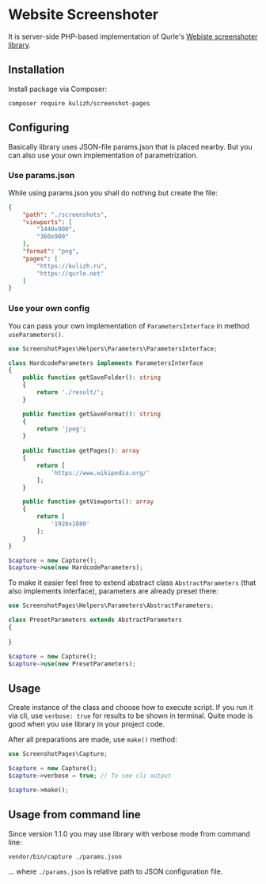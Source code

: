 # Website Screenshoter
It is server-side PHP-based implementation of Qurle's [Webiste screenshoter library](https://github.com/qurle/screenshot-pages).

## Installation 
Install package via Composer:
```shell
composer require kulizh/screenshot-pages
```

## Configuring
Basically library uses JSON-file params.json that is placed nearby. But you can also use your own implementation of parametrization. 

### Use params.json
While using params.json you shall do nothing but create the file:
```json
{
    "path": "./screenshots",
    "viewports": [
        "1440x900",
        "360x900"
    ],
    "format": "png",
    "pages": [
        "https://kulizh.ru",
        "https://qurle.net"
    ]
}
```

### Use your own config
You can pass your own implementation of `ParametersInterface` in method `useParameters()`. 
```php 
use ScreenshotPages\Helpers\Parameters\ParametersInterface;

class HardcodeParameters implements ParametersInterface
{
    public function getSaveFolder(): string
    {
    	return './result/';
    }

    public function getSaveFormat(): string
    {
    	return 'jpeg';
    }
    
    public function getPages(): array
    {
    	return [
    		'https://www.wikipedia.org/'
    	];
	}

    public function getViewports(): array
    {
    	return [
    		'1920x1080'
    	];
	}
}

$capture = new Capture();
$capture->use(new HardcodeParameters);

```

To make it easier feel free to extend abstract class `AbstractParameters` (that also implements interface), parameters are already preset there:

```php
use ScreenshotPages\Helpers\Parameters\AbstractParameters;

class PresetParameters extends AbstractParameters
{
	
}

$capture = new Capture();
$capture->use(new PresetParameters);
```

## Usage
Create instance of the class and choose how to execute script. If you run it via cli, use `verbose: true` for results to be shown in terminal. Quite mode is good when you use library in your project code.

After all preparations are made, use `make()` method:
```php
use ScreenshotPages\Capture;

$capture = new Capture();
$capture->verbose = true; // To see cli output

$capture->make();
```

## Usage from command line
Since version 1.1.0 you may use library with verbose mode from command line:
```shell
vendor/bin/capture ./params.json
```
... where `./params.json` is relative path to JSON configuration file.